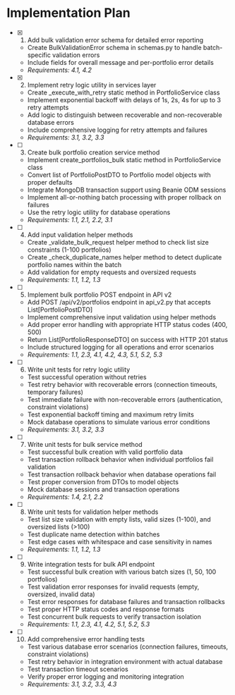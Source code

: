 # Implementation Plan

- [x] 1. Add bulk validation error schema for detailed error reporting
  - Create BulkValidationError schema in schemas.py to handle batch-specific validation errors
  - Include fields for overall message and per-portfolio error details
  - _Requirements: 4.1, 4.2_

- [x] 2. Implement retry logic utility in services layer
  - Create _execute_with_retry static method in PortfolioService class
  - Implement exponential backoff with delays of 1s, 2s, 4s for up to 3 retry attempts
  - Add logic to distinguish between recoverable and non-recoverable database errors
  - Include comprehensive logging for retry attempts and failures
  - _Requirements: 3.1, 3.2, 3.3_

- [ ] 3. Create bulk portfolio creation service method
  - Implement create_portfolios_bulk static method in PortfolioService class
  - Convert list of PortfolioPostDTO to Portfolio model objects with proper defaults
  - Integrate MongoDB transaction support using Beanie ODM sessions
  - Implement all-or-nothing batch processing with proper rollback on failures
  - Use the retry logic utility for database operations
  - _Requirements: 1.1, 2.1, 2.2, 3.1_

- [ ] 4. Add input validation helper methods
  - Create _validate_bulk_request helper method to check list size constraints (1-100 portfolios)
  - Create _check_duplicate_names helper method to detect duplicate portfolio names within the batch
  - Add validation for empty requests and oversized requests
  - _Requirements: 1.1, 1.2, 1.3_

- [ ] 5. Implement bulk portfolio POST endpoint in API v2
  - Add POST /api/v2/portfolios endpoint in api_v2.py that accepts List[PortfolioPostDTO]
  - Implement comprehensive input validation using helper methods
  - Add proper error handling with appropriate HTTP status codes (400, 500)
  - Return List[PortfolioResponseDTO] on success with HTTP 201 status
  - Include structured logging for all operations and error scenarios
  - _Requirements: 1.1, 2.3, 4.1, 4.2, 4.3, 5.1, 5.2, 5.3_

- [ ] 6. Write unit tests for retry logic utility
  - Test successful operation without retries
  - Test retry behavior with recoverable errors (connection timeouts, temporary failures)
  - Test immediate failure with non-recoverable errors (authentication, constraint violations)
  - Test exponential backoff timing and maximum retry limits
  - Mock database operations to simulate various error conditions
  - _Requirements: 3.1, 3.2, 3.3_

- [ ] 7. Write unit tests for bulk service method
  - Test successful bulk creation with valid portfolio data
  - Test transaction rollback behavior when individual portfolios fail validation
  - Test transaction rollback behavior when database operations fail
  - Test proper conversion from DTOs to model objects
  - Mock database sessions and transaction operations
  - _Requirements: 1.4, 2.1, 2.2_

- [ ] 8. Write unit tests for validation helper methods
  - Test list size validation with empty lists, valid sizes (1-100), and oversized lists (>100)
  - Test duplicate name detection within batches
  - Test edge cases with whitespace and case sensitivity in names
  - _Requirements: 1.1, 1.2, 1.3_

- [ ] 9. Write integration tests for bulk API endpoint
  - Test successful bulk creation with various batch sizes (1, 50, 100 portfolios)
  - Test validation error responses for invalid requests (empty, oversized, invalid data)
  - Test error responses for database failures and transaction rollbacks
  - Test proper HTTP status codes and response formats
  - Test concurrent bulk requests to verify transaction isolation
  - _Requirements: 1.1, 2.3, 4.1, 4.2, 5.1, 5.2, 5.3_

- [ ] 10. Add comprehensive error handling tests
  - Test various database error scenarios (connection failures, timeouts, constraint violations)
  - Test retry behavior in integration environment with actual database
  - Test transaction timeout scenarios
  - Verify proper error logging and monitoring integration
  - _Requirements: 3.1, 3.2, 3.3, 4.3_
